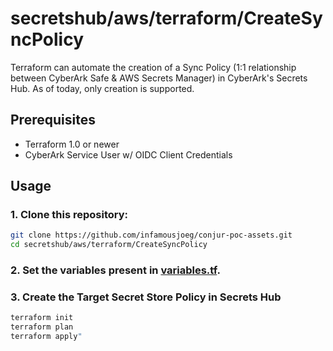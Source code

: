 # secretshub/aws/terraform/CreateSyncPolicy

Terraform can automate the creation of a Sync Policy (1:1 relationship between CyberArk Safe & AWS Secrets Manager) in CyberArk's Secrets Hub. As of today, only creation is supported.

## Prerequisites

- Terraform 1.0 or newer
- CyberArk Service User w/ OIDC Client Credentials

## Usage

### 1. Clone this repository:
```bash
git clone https://github.com/infamousjoeg/conjur-poc-assets.git
cd secretshub/aws/terraform/CreateSyncPolicy
```

### 2. Set the variables present in [variables.tf](variables.tf).

### 3. Create the Target Secret Store Policy in Secrets Hub

```bash
terraform init
terraform plan
terraform apply"
```